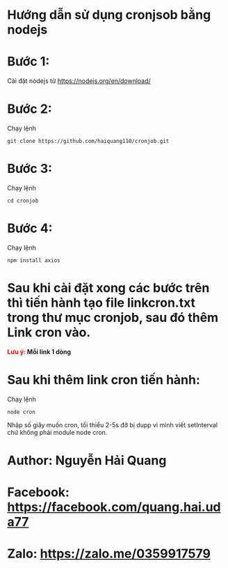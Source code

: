 # Hướng dẫn sử dụng cronjsob bằng nodejs

# Bước 1:
Cài đặt nodejs từ <a href="https://nodejs.org/en/download/">https://nodejs.org/en/download/</a>

# Bước 2:
Chạy lệnh
```base
git clone https://github.com/haiquang110/cronjob.git
```

# Bước 3:
Chạy lệnh 
```base
cd cronjob
```

# Bước 4:
Chạy lệnh
```base
npm install axios
```

# Sau khi cài đặt xong các bước trên thì tiến hành tạo file linkcron.txt trong thư mục cronjob, sau đó thêm Link cron vào.
<b><span style="color: red;">Lưu ý:</span> Mỗi link 1 dòng</b>

# Sau khi thêm link cron tiến hành:
Chạy lệnh
```base 
node cron
```

Nhập số giây muốn cron, tối thiểu 2-5s đỡ bị dupp vì mình viết setInterval chứ không phải module node cron.

<h1>Author: Nguyễn Hải Quang</h1>
<h1>Facebook: <a href="https://facebook.com/quang.hai.uda77">https://facebook.com/quang.hai.uda77</a></h1>
<h1>Zalo: <a href="https://zalo.me/0359917579">https://zalo.me/0359917579</a></h1>

